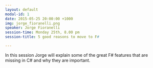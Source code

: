 ```yaml
---
layout: default
modal-id: 1
date: 2015-05-25 20:00:00 +1000
img: jorge_fioranelli.png
speaker: Jorge Fioranelli
session-time: Monday 25th, 8.00 pm
session-title: 5 good reasons to move to F#

---
```

In this session Jorge will explain some of the great F# features that are missing in C# and why they are important.